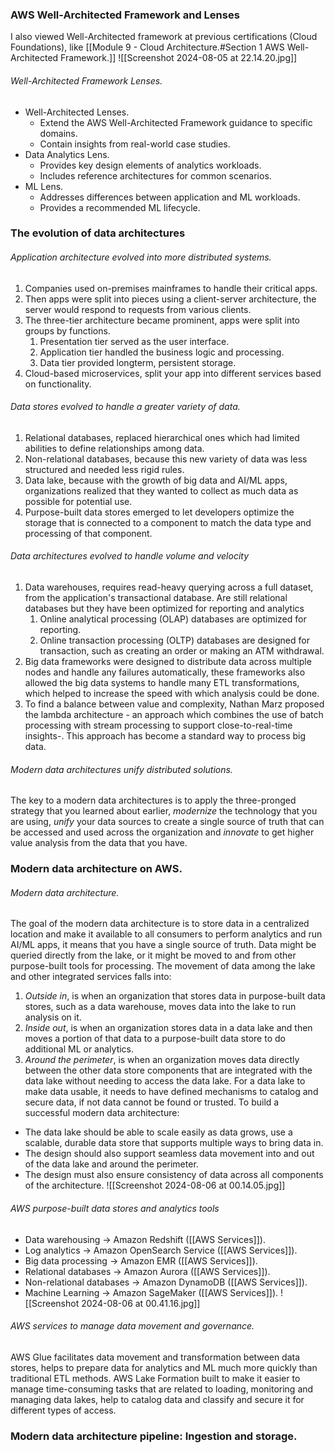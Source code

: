 ### AWS Well-Architected Framework and Lenses
I also viewed Well-Architected framework at previous certifications (Cloud Foundations), like [[Module 9 - Cloud Architecture.#Section 1 AWS Well-Architected Framework.]]
![[Screenshot 2024-08-05 at 22.14.20.jpg]]
###### Well-Architected Framework Lenses.
- Well-Architected Lenses.
	- Extend the AWS Well-Architected Framework guidance to specific domains.
	- Contain insights from real-world case studies.
- Data Analytics Lens.
	- Provides key design elements of analytics workloads.
	- Includes reference architectures for common scenarios.
- ML Lens.
	- Addresses differences between application and ML workloads.
	- Provides a recommended ML lifecycle.
### The evolution of data architectures
###### Application architecture evolved into more distributed systems.
1. Companies used on-premises mainframes to handle their critical apps.
2. Then apps were split into pieces using a client-server architecture, the server would respond to requests from various clients.
3. The three-tier architecture became prominent, apps were split into groups by functions.
	1. Presentation tier served as the user interface.
	2. Application tier handled the business logic and processing.
	3. Data tier provided longterm, persistent storage.
4. Cloud-based microservices, split your app into different services based on functionality.
###### Data stores evolved to handle a greater variety of data.
1. Relational databases, replaced hierarchical ones which had limited abilities to define relationships among data.
2. Non-relational databases, because this new variety of data was less structured and needed less rigid rules.
3. Data lake, because with the growth of big data and AI/ML apps, organizations realized that they wanted to collect as much data as possible for potential use.
4. Purpose-built data stores emerged to let developers optimize the storage that is connected to a component to match the data type and processing of that component.
###### Data architectures evolved to handle volume and velocity
1. Data warehouses, requires read-heavy querying across a full dataset, from the application's transactional database. Are still relational databases but they have been optimized for reporting and analytics
	1. Online analytical processing (OLAP) databases are optimized for reporting.
	2. Online transaction processing (OLTP) databases are designed for transaction, such as creating an order or making an ATM withdrawal.
2. Big data frameworks were designed to distribute data across multiple nodes and handle any failures automatically, these frameworks also allowed the big data systems to handle many ETL transformations, which helped to increase the speed with which analysis could be done.
3. To find a balance between value and complexity, Nathan Marz proposed the lambda architecture - an approach which combines the use of batch processing with stream processing to support close-to-real-time insights-. This approach has become a standard way to process big data.
###### Modern data architectures unify distributed solutions.
The key to a modern data architectures is to apply the three-pronged strategy that you learned about earlier, *modernize* the technology that you are using, *unify* your data sources to create a single source of truth that can be accessed and used across the organization and *innovate* to get higher value analysis from the data that you have.
### Modern data architecture on AWS.
###### Modern data architecture.
The goal of the modern data architecture is to store data in a centralized location and make it available to all consumers to perform analytics and run AI/ML apps, it means that you have a single source of truth.
Data might be queried directly from the lake, or it might be moved to and from other purpose-built tools for processing.
The movement of data among the lake and other integrated services falls into:
1. *Outside in*, is when an organization that stores data in purpose-built data stores, such as a data warehouse, moves data into the lake to run analysis on it.
2. *Inside out*, is when an organization stores data in a data lake and then moves a portion of that data to a purpose-built data store to do additional ML or analytics.
3. *Around the perimeter*, is when an organization moves data directly between the other data store components that are integrated with the data lake without needing to access the data lake.
For a data lake to make data usable, it needs to have defined mechanisms to catalog and secure data, if not data cannot be found or trusted.
To build a successful modern data architecture:
- The data lake should be able to scale easily as data grows, use a scalable, durable data store that supports multiple ways to bring data in.
- The design should also support seamless data movement into and out of the data lake and around the perimeter.
- The design must also ensure consistency of data across all components of the architecture.
![[Screenshot 2024-08-06 at 00.14.05.jpg]]
###### AWS purpose-built data stores and analytics tools
- Data warehousing -> Amazon Redshift ([[AWS Services]]).
- Log analytics -> Amazon OpenSearch Service ([[AWS Services]]).
- Big data processing -> Amazon EMR ([[AWS Services]]).
- Relational databases -> Amazon Aurora ([[AWS Services]]).
- Non-relational databases -> Amazon DynamoDB ([[AWS Services]]).
- Machine Learning -> Amazon SageMaker ([[AWS Services]]).
![[Screenshot 2024-08-06 at 00.41.16.jpg]]
###### AWS services to manage data movement and governance.
AWS Glue facilitates data movement and transformation between data stores, helps to prepare data for analytics and ML much more quickly than traditional ETL methods.
AWS Lake Formation built to make it easier to manage time-consuming tasks that are related to loading, monitoring and managing data lakes, help to catalog data and classify and secure it for different types of access.
### Modern data architecture pipeline: Ingestion and storage.
